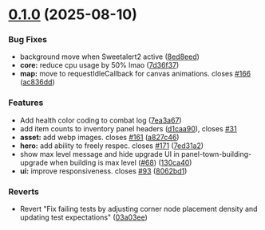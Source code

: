 # [0.1.0](https://github.com/felfhenor/glowrift-duskhall/compare/d1caa904fc60439543b6866269c9076f4cc91ea3...v0.1.0) (2025-08-10)


### Bug Fixes

* background move when Sweetalert2 active ([8ed8eed](https://github.com/felfhenor/glowrift-duskhall/commit/8ed8eed71f44849107983161682227b2b7c8612c))
* **core:** reduce cpu usage by 50% lmao ([7d36f37](https://github.com/felfhenor/glowrift-duskhall/commit/7d36f37fabf937de2b3707d13e95609e85c02a91))
* **map:** move to requestIdleCallback for canvas animations. closes [#166](https://github.com/felfhenor/glowrift-duskhall/issues/166) ([ac836dd](https://github.com/felfhenor/glowrift-duskhall/commit/ac836dd6ee88dab59c47f2f0ffa54a54655614ef))


### Features

* Add health color coding to combat log ([7ea3a67](https://github.com/felfhenor/glowrift-duskhall/commit/7ea3a67932a818b2c8840d7fcd2758948cb84a19))
* add item counts to inventory panel headers ([d1caa90](https://github.com/felfhenor/glowrift-duskhall/commit/d1caa904fc60439543b6866269c9076f4cc91ea3)), closes [#31](https://github.com/felfhenor/glowrift-duskhall/issues/31)
* **asset:** add webp images. closes [#161](https://github.com/felfhenor/glowrift-duskhall/issues/161) ([a827c46](https://github.com/felfhenor/glowrift-duskhall/commit/a827c46ff98b706fe69e791248a82f3e609f706b))
* **hero:** add ability to freely respec. closes [#171](https://github.com/felfhenor/glowrift-duskhall/issues/171) ([7ed31a2](https://github.com/felfhenor/glowrift-duskhall/commit/7ed31a2108d159a47742061df35bd4dbebec8a5e))
* show max level message and hide upgrade UI in panel-town-building-upgrade when building is max level ([#68](https://github.com/felfhenor/glowrift-duskhall/issues/68)) ([130ca40](https://github.com/felfhenor/glowrift-duskhall/commit/130ca40fc93267a1ac02e8da1d0e129bfe144a88))
* **ui:** improve responsiveness. closes [#93](https://github.com/felfhenor/glowrift-duskhall/issues/93) ([8062bd1](https://github.com/felfhenor/glowrift-duskhall/commit/8062bd135fef37756a197368127a17f58f1d443d))


### Reverts

* Revert "Fix failing tests by adjusting corner node placement density and updating test expectations" ([03a03ee](https://github.com/felfhenor/glowrift-duskhall/commit/03a03eeae7cfe02f5d7f0fd5c79e4dd6d2b5e272))



